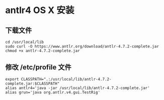 # antlr4 OS X 安装
## 下载文件
```shell script
cd /usr/local/lib
sudo curl -O https://www.antlr.org/download/antlr-4.7.2-complete.jar
chmod +x antlr-4.7.2-complete.jar
```

## 修改 /etc/profile 文件
```shell script
export CLASSPATH=".:/usr/local/lib/antlr-4.7.2-complete.jar:$CLASSPATH"
alias antlr4='java -jar /usr/local/lib/antlr-4.7.2-complete.jar'
alias grun='java org.antlr.v4.gui.TestRig'
```

